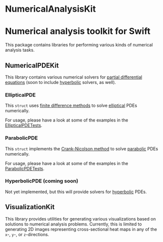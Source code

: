 # NumericalAnalysisKit
Numerical analysis toolkit for Swift
=======

This package contains libraries for performing various kinds of numerical analysis tasks.

## NumericalPDEKit

This library contains various numerical solvers for [partial differential equations](https://en.wikipedia.org/wiki/Partial_differential_equation) (soon to include [hyperbolic](https://en.wikipedia.org/wiki/Hyperbolic_partial_differential_equation) solvers, as well).

### EllipticalPDE

This `struct` uses [finite difference methods](https://en.wikipedia.org/wiki/Finite_difference_method) to solve [elliptical](https://en.wikipedia.org/wiki/Elliptic_partial_differential_equation) PDEs numerically.

For usage, please have a look at some of the examples in the [EllipticalPDETests](Tests/NumericalPDEKitTests/EllipticalPDETests.swift).

### ParabolicPDE

This `struct` implements the [Crank-Nicolson method](https://en.wikipedia.org/wiki/Crank–Nicolson_method) to solve  [parabolic](https://en.wikipedia.org/wiki/Parabolic_partial_differential_equation) PDEs numerically.

For usage, please have a look at some of the examples in the [ParabolicPDETests](Tests/NumericalPDEKitTests/ParabolicPDETests.swift).

### HyperbolicPDE (coming soon)

Not yet implemented, but this will provide solvers for [hyperbolic](https://en.wikipedia.org/wiki/Hyperbolic_partial_differential_equation) PDEs.

## VisualizationKit

This library provides utilities for generating various visualizations based on solutions to numerical analysis problems. Currently, this is limited to generating 2D images representing cross-sectional heat maps in any of the `x`-, `y`-, or `z`-directions.
